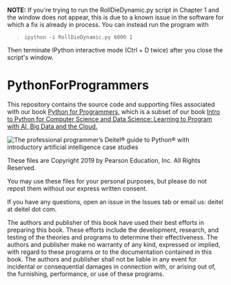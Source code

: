 **NOTE:** If you're trying to run the RollDieDynamic.py script in Chapter 1 and the window does not appear, this is due to a known issue in the software for which a fix is already in process. You can instead run the program with 

>`ipython -i RollDieDynamic.py 6000 1`
    
Then terminate IPython interactive mode (Ctrl + D twice) after you close the script's window.

# PythonForProgrammers
This repository contains the source code and supporting files associated with our book <a href=https://amzn.to/2Kd8dQk target="_blank">Python for Programmers</a>, which is a subset of our book <a href=https://amzn.to/2KfCptN target="_blank">Intro to Python for Computer Science and Data Science: Learning to Program with AI, Big Data and the Cloud.</a>
    
![The professional programmer’s Deitel® guide to Python® with introductory artificial intelligence case studies](https://deitel.com/python-for-programmers-book/)

These files are Copyright 2019 by Pearson Education, Inc. All Rights Reserved. 

You may use these files for your personal purposes, but please do not repost them without our express written consent.

If you have any questions, open an issue in the Issues tab or email us: deitel at deitel dot com.

The authors and publisher of this book have used their best efforts in preparing this book. These efforts include the development, research, and testing of the theories and programs to determine their effectiveness. The authors and publisher make no warranty of any kind, expressed or implied, with regard to these programs or to the documentation contained in this book. The authors and publisher shall not be liable in any event for incidental or consequential damages in connection with, or arising out of, the furnishing, performance, or use of these programs.

